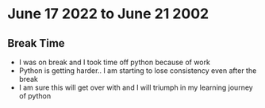 # June 17 2022 to June 21 2002
## Break Time
- I was on break and I took time off python because of work
- Python is getting harder.. I am starting to lose consistency even after the break
- I am sure this will get over with and I will triumph in my learning journey of python